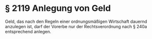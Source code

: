 # § 2119 Anlegung von Geld
Geld, das nach den Regeln einer ordnungsmäßigen Wirtschaft dauernd anzulegen ist, darf der Vorerbe nur der Rechtsverordnung nach § 240a entsprechend anlegen.